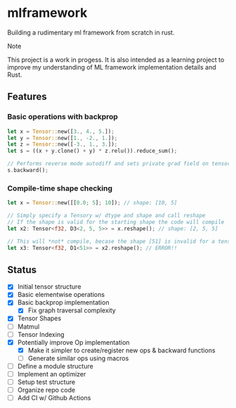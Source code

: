 # mlframework

Building a rudimentary ml framework from scratch in rust.

> [!NOTE]
> This project is a work in progess. It is also intended as a learning project to improve my understanding of ML framework implementation details and Rust.

## Features

### Basic operations with backprop

```rust
let x = Tensor::new([3., 4., 5.]);
let y = Tensor::new([1., -2., 1.]);
let z = Tensor::new([-3., 1., 3.]);
let s = ((x + y.clone() + y) * z.relu()).reduce_sum();

// Performs reverse mode autodiff and sets private grad field on tensors throughout the graph of `s`.
s.backward();
```

### Compile-time shape checking

```rust
let x = Tensor::new([[0.0; 5]; 10]); // shape: [10, 5]

// Simply specify a Tensory w/ dtype and shape and call reshape
// If the shape is valid for the starting shape the code will compile
let x2: Tensor<f32, D3<2, 5, 5>> = x.reshape(); // shape: [2, 5, 5]

// This will *not* compile, becase the shape [51] is invalid for a tensor of shape [2, 5, 5]
let x3: Tensor<f32, D1<51>> = x2.reshape(); // ERROR!!
```

## Status

- [x] Initial tensor structure
- [x] Basic elementwise operations
- [x] Basic backprop implementation
  - [x] Fix graph traversal complexity
- [x] Tensor Shapes
- [ ] Matmul
- [ ] Tensor Indexing
- [x] Potentially improve Op implementation
  - [x] Make it simpler to create/register new ops & backward functions
  - [ ] Generate similar ops using macros
- [ ] Define a module structure
- [ ] Implement an optimizer
- [ ] Setup test structure
- [ ] Organize repo code
- [ ] Add CI w/ Github Actions

```

```
